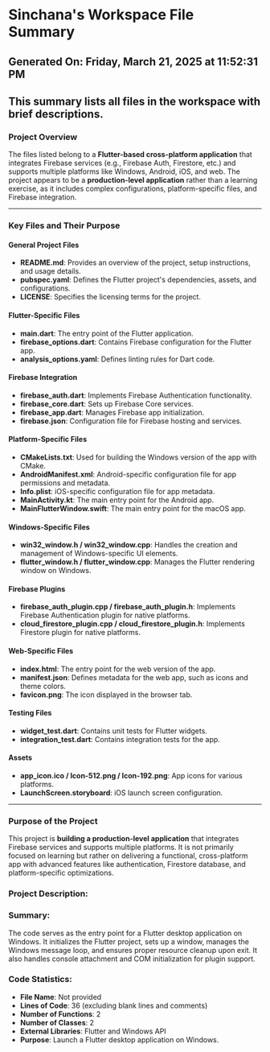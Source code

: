 # Sinchana's Workspace File Summary
## Generated On: Friday, March 21, 2025 at 11:52:31 PM
This summary lists all files in the workspace with brief descriptions.
---
### Project Overview
The files listed belong to a **Flutter-based cross-platform application** that integrates Firebase services (e.g., Firebase Auth, Firestore, etc.) and supports multiple platforms like Windows, Android, iOS, and web. The project appears to be a **production-level application** rather than a learning exercise, as it includes complex configurations, platform-specific files, and Firebase integration.

---

### Key Files and Their Purpose

#### General Project Files
- **README.md**: Provides an overview of the project, setup instructions, and usage details.
- **pubspec.yaml**: Defines the Flutter project's dependencies, assets, and configurations.
- **LICENSE**: Specifies the licensing terms for the project.

#### Flutter-Specific Files
- **main.dart**: The entry point of the Flutter application.
- **firebase_options.dart**: Contains Firebase configuration for the Flutter app.
- **analysis_options.yaml**: Defines linting rules for Dart code.

#### Firebase Integration
- **firebase_auth.dart**: Implements Firebase Authentication functionality.
- **firebase_core.dart**: Sets up Firebase Core services.
- **firebase_app.dart**: Manages Firebase app initialization.
- **firebase.json**: Configuration file for Firebase hosting and services.

#### Platform-Specific Files
- **CMakeLists.txt**: Used for building the Windows version of the app with CMake.
- **AndroidManifest.xml**: Android-specific configuration file for app permissions and metadata.
- **Info.plist**: iOS-specific configuration file for app metadata.
- **MainActivity.kt**: The main entry point for the Android app.
- **MainFlutterWindow.swift**: The main entry point for the macOS app.

#### Windows-Specific Files
- **win32_window.h / win32_window.cpp**: Handles the creation and management of Windows-specific UI elements.
- **flutter_window.h / flutter_window.cpp**: Manages the Flutter rendering window on Windows.

#### Firebase Plugins
- **firebase_auth_plugin.cpp / firebase_auth_plugin.h**: Implements Firebase Authentication plugin for native platforms.
- **cloud_firestore_plugin.cpp / cloud_firestore_plugin.h**: Implements Firestore plugin for native platforms.

#### Web-Specific Files
- **index.html**: The entry point for the web version of the app.
- **manifest.json**: Defines metadata for the web app, such as icons and theme colors.
- **favicon.png**: The icon displayed in the browser tab.

#### Testing Files
- **widget_test.dart**: Contains unit tests for Flutter widgets.
- **integration_test.dart**: Contains integration tests for the app.

#### Assets
- **app_icon.ico / Icon-512.png / Icon-192.png**: App icons for various platforms.
- **LaunchScreen.storyboard**: iOS launch screen configuration.

---

### Purpose of the Project
This project is **building a production-level application** that integrates Firebase services and supports multiple platforms. It is not primarily focused on learning but rather on delivering a functional, cross-platform app with advanced features like authentication, Firestore database, and platform-specific optimizations. 
### Project Description:
 ### Summary:
The code serves as the entry point for a Flutter desktop application on Windows. It initializes the Flutter project, sets up a window, manages the Windows message loop, and ensures proper resource cleanup upon exit. It also handles console attachment and COM initialization for plugin support.

### Code Statistics:
- **File Name**: Not provided
- **Lines of Code**: 36 (excluding blank lines and comments)
- **Number of Functions**: 2
- **Number of Classes**: 2
- **External Libraries**: Flutter and Windows API
- **Purpose**: Launch a Flutter desktop application on Windows.
